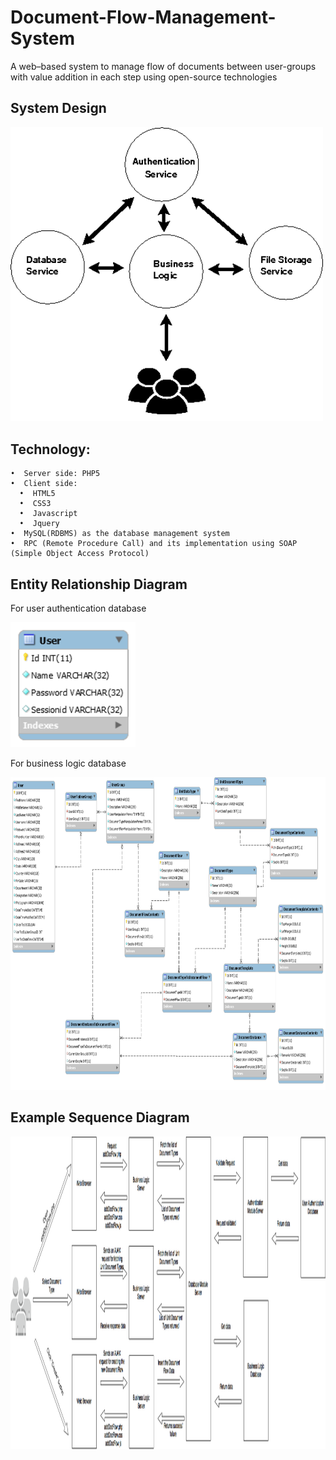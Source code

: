 # Document-Flow-Management-System
A web–based system to manage flow of documents between user-groups with value addition in each step using open-source technologies

## System Design
<img src="systmarch.png" width = 500>
	
## Technology:

    •  Server side: PHP5
    •  Client side: 
      •  HTML5
      •  CSS3
      •  Javascript 
      •  Jquery
    •  MySQL(RDBMS) as the database management system
    •  RPC (Remote Procedure Call) and its implementation using SOAP (Simple Object Access Protocol)
    
## Entity Relationship Diagram

For user authentication database

<img src="authsys_db.png" width = 200 height = 200>

For business logic database

<img src="er.png" width = 1000 height= 500>

## Example Sequence Diagram
 <img src="example.png" width = 1000 height= 500>
 
